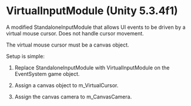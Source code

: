 # VirtualInputModule (Unity 5.3.4f1)

A modified StandaloneInputModule that allows UI events to be driven by a virtual mouse cursor. Does not handle cursor movement.

The virtual mouse cursor must be a canvas object.

Setup is simple:

1. Replace StandaloneInputModule with VirtualInputModule on the EventSystem game object.

2. Assign a canvas object to m_VirtualCursor.

3. Assign the canvas camera to m_CanvasCamera.
